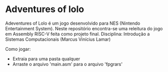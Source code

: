 # Adventures of lolo
Adeventures of Lolo é um jogo desenvolvido para NES (Nintendo Entertainment System).
Neste repositório encontra-se uma releitura do jogo em Assembly RISC-V feita como projeto final.
Disciplina: Introdução a Sistemas Computacionais (Marcus Vinícius Lamar)

Como jogar:
  - Extraia para uma pasta qualquer
  - Arraste o arquivo 'main.asm' para o arquivo 'fpgrars'
